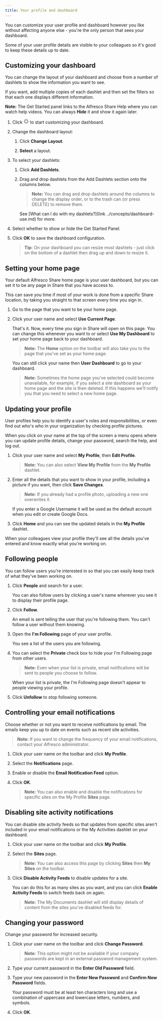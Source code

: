 ```yaml
---
title: Your profile and dashboard
---
```


You can customize your user profile and dashboard however you like without affecting anyone else - you're the only person that sees your dashboard.

Some of your user profile details are visible to your colleagues so it's good to keep these details up to date.

## Customizing your dashboard

You can change the layout of your dashboard and choose from a number of dashlets to show the information you want to see.

If you want, add multiple copies of each dashlet and then set the filters so that each one displays different information.

**Note:** The Get Started panel links to the Alfresco Share Help where you can watch help videos. You can always **Hide** it and show it again later.

1. Click ![Customize Dashboard icon](../../../images/settings-icon.png) to start customizing your dashboard.

2. Change the dashboard layout:

    1. Click **Change Layout**.

    2. **Select** a layout.

3. To select your dashlets:

    1. Click **Add Dashlets**.

    2. Drag and drop dashlets from the Add Dashlets section onto the columns below.

        > **Note:** You can drag and drop dashlets around the columns to change the display order, or to the trash can (or press DELETE) to remove them.

        See [What can I do with my dashlets?](link ../concepts/dashboard-use.md) for more.

4. Select whether to show or hide the Get Started Panel.

5. Click **OK** to save the dashboard configuration.

    > **Tip:** On your dashboard you can resize most dashlets - just click on the bottom of a dashlet then drag up and down to resize it.

## Setting your home page

Your default Alfresco Share home page is your user dashboard, but you can set it to be any page in Share that you have access to.

This can save you time if most of your work is done from a specific Share location, by taking you straight to that screen every time you sign in.

1. Go to the page that you want to be your home page.

2. Click your user name and select **Use Current Page**.

    That's it. Now, every time you sign in Share will open on this page. You can change this whenever you want to or select **Use My Dashboard** to set your home page back to your dashboard.

    > **Note:** The **Home** option on the toolbar will also take you to the page that you've set as your home page.

    You can still click your name then **User Dashboard** to go to your dashboard.

    > **Note:** Sometimes the home page you've selected could become unavailable, for example, if you select a site dashboard as your home page and the site is then deleted. If this happens we'll notify you that you need to select a new home page.

## Updating your profile

User profiles help you to identify a user's roles and responsibilities, or even find out who's who in your organization by checking profile pictures.

When you click on your name at the top of the screen a menu opens where you can update profile details, change your password, search the help, and log out.

1. Click your user name and select **My Profile**, then **Edit Profile**.

    > **Note:** You can also select **View My Profile** from the **My Profile** dashlet.

2. Enter all the details that you want to show in your profile, including a picture if you want, then click **Save Changes**.

    > **Note:** If you already had a profile photo, uploading a new one overwrites it.

    If you enter a Google Username it will be used as the default account when you edit or create Google Docs.

3. Click **Home** and you can see the updated details in the **My Profile** dashlet.

When your colleagues view your profile they'll see all the details you've entered and know exactly what you're working on.

## Following people

You can follow users you're interested in so that you can easily keep track of what they've been working on.

1. Click **People** and search for a user.

    You can also follow users by clicking a user's name wherever you see it to display their profile page.

2. Click **Follow**.

    An email is sent telling the user that you're following them. You can't follow a user without them knowing.

3. Open the **I'm Following** page of your user profile.

    You see a list of the users you are following.

4. You can select the **Private** check box to hide your I'm Following page from other users.

    > **Note:** Even when your list is private, email notifications will be sent to people you choose to follow.

    When your list is private, the I'm Following page doesn't appear to people viewing your profile.

5. Click **Unfollow** to stop following someone.

## Controlling your email notifications

Choose whether or not you want to receive notifications by email. The emails keep you up to date on events such as recent site activities.

> **Note:** If you want to change the frequency of your email notifications, contact your Alfresco administrator.

1. Click your user name on the toolbar and click **My Profile**.

2. Select the **Notifications** page.

3. Enable or disable the **Email Notification Feed** option.

4. Click **OK**.

    > **Note:** You can also enable and disable the notifications for specific sites on the My Profile **Sites** page.

## Disabling site activity notifications

You can disable site activity feeds so that updates from specific sites aren't included in your email notifications or the My Activities dashlet on your dashboard.

1. Click your user name on the toolbar and click **My Profile**.

2. Select the **Sites** page.

    > **Note:** You can also access this page by clicking **Sites** then **My Sites** on the toolbar.

3. Click **Disable Activity Feeds** to disable updates for a site.

    You can do this for as many sites as you want, and you can click **Enable Activity Feeds** to switch feeds back on again.

    > **Note:** The My Documents dashlet will still display details of content from the sites you've disabled feeds for.

## Changing your password

Change your password for increased security.

1. Click your user name on the toolbar and click **Change Password**.

    > **Note:** This option might not be available if your company passwords are kept in an external password management system.

2. Type your current password in the **Enter Old Password** field.

3. Type your new password in the **Enter New Password** and **Confirm New Password** fields.

    Your password must be at least ten characters long and use a combination of uppercase and lowercase letters, numbers, and symbols.

4. Click **OK**.
